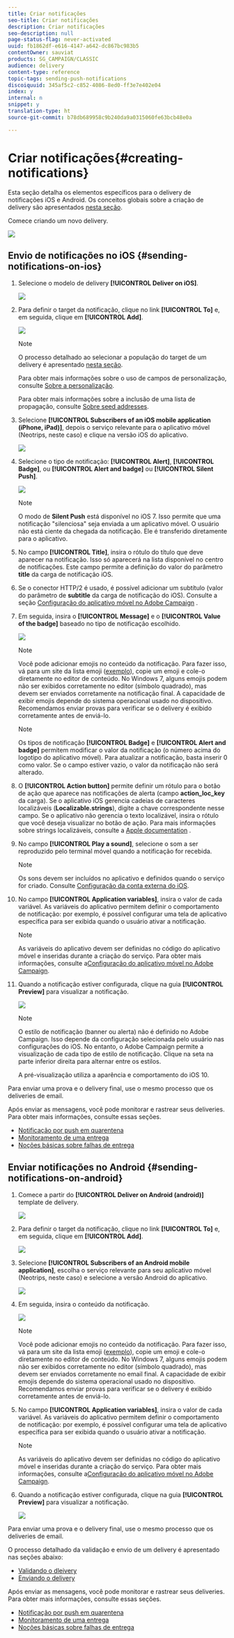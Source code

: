 ```yaml
---
title: Criar notificações
seo-title: Criar notificações
description: Criar notificações
seo-description: null
page-status-flag: never-activated
uuid: fb1862df-e616-4147-a642-dc867bc983b5
contentOwner: sauviat
products: SG_CAMPAIGN/CLASSIC
audience: delivery
content-type: reference
topic-tags: sending-push-notifications
discoiquuid: 345af5c2-c852-4086-8ed0-ff3e7e402e04
index: y
internal: n
snippet: y
translation-type: ht
source-git-commit: b78db689958c9b240da9a0315060fe63bcb48e0a

---
```



# Criar notificações{#creating-notifications}

Esta seção detalha os elementos específicos para o delivery de notificações iOS e Android. Os conceitos globais sobre a criação de delivery são apresentados [nesta seção](../../delivery/using/steps-about-delivery-creation-steps.md).

Comece criando um novo delivery.

![](assets/nmac_delivery_1.png)

## Envio de notificações no iOS {#sending-notifications-on-ios}

1. Selecione o modelo de delivery **[!UICONTROL Deliver on iOS]**.

   ![](assets/nmac_delivery_ios_1.png)

1. Para definir o target da notificação, clique no link **[!UICONTROL To]** e, em seguida, clique em **[!UICONTROL Add]**.

   ![](assets/nmac_delivery_ios_2.png)

   >[!NOTE]
   >
   >O processo detalhado ao selecionar a população do target de um delivery é apresentado [nesta seção](../../delivery/using/steps-defining-the-target-population.md).
   >
   >Para obter mais informações sobre o uso de campos de personalização, consulte [Sobre a personalização](../../delivery/using/about-personalization.md).
   >
   >Para obter mais informações sobre a inclusão de uma lista de propagação, consulte [Sobre seed addresses](../../delivery/using/about-seed-addresses.md).

1. Selecione **[!UICONTROL Subscribers of an iOS mobile application (iPhone, iPad)]**, depois o serviço relevante para o aplicativo móvel (Neotrips, neste caso) e clique na versão iOS do aplicativo.

   ![](assets/nmac_delivery_ios_3.png)

1. Selecione o tipo de notificação: **[!UICONTROL Alert]**, **[!UICONTROL Badge]**, ou **[!UICONTROL Alert and badge]** ou **[!UICONTROL Silent Push]**.

   ![](assets/nmac_delivery_ios_4.png)

   >[!NOTE]
   >
   >O modo de **Silent Push** está disponível no iOS 7. Isso permite que uma notificação &quot;silenciosa&quot; seja enviada a um aplicativo móvel. O usuário não está ciente da chegada da notificação. Ele é transferido diretamente para o aplicativo.

1. No campo **[!UICONTROL Title]**, insira o rótulo do título que deve aparecer na notificação. Isso só aparecerá na lista disponível no centro de notificações. Este campo permite a definição do valor do parâmetro **title** da carga de notificação iOS.
1. Se o conector HTTP/2 é usado, é possível adicionar um subtítulo (valor do parâmetro de **subtitle** da carga de notificação do iOS). Consulte a seção [Configuração do aplicativo móvel no Adobe Campaign](../../delivery/using/configuring-the-mobile-application.md) .
1. Em seguida, insira o **[!UICONTROL Message]** e o **[!UICONTROL Value of the badge]** baseado no tipo de notificação escolhido.

   ![](assets/nmac_delivery_ios_5.png)

   >[!NOTE]
   >
   >Você pode adicionar emojis no conteúdo da notificação. Para fazer isso, vá para um site da lista emoji ([exemplo](https://www.utf8-chartable.de/unicode-utf8-table.pl?start=9728)), copie um emoji e cole-o diretamente no editor de conteúdo. No Windows 7, alguns emojis podem não ser exibidos corretamente no editor (símbolo quadrado), mas devem ser enviados corretamente na notificação final. A capacidade de exibir emojis depende do sistema operacional usado no dispositivo. Recomendamos enviar provas para verificar se o delivery é exibido corretamente antes de enviá-lo.

   >[!NOTE]
   >
   >Os tipos de notificação **[!UICONTROL Badge]** e **[!UICONTROL Alert and badge]** permitem modificar o valor da notificação (o número acima do logotipo do aplicativo móvel). Para atualizar a notificação, basta inserir 0 como valor. Se o campo estiver vazio, o valor da notificação não será alterado.

1. O **[!UICONTROL Action button]** permite definir um rótulo para o botão de ação que aparece nas notificações de alerta (campo **action_loc_key** da carga). Se o aplicativo iOS gerencia cadeias de caracteres localizáveis (**Localizable.strings**), digite a chave correspondente nesse campo. Se o aplicativo não gerencia o texto localizável, insira o rótulo que você deseja visualizar no botão de ação. Para mais informações sobre strings localizáveis, consulte a [Apple documentation](https://developer.apple.com/library/archive/documentation/NetworkingInternet/Conceptual/RemoteNotificationsPG/CreatingtheNotificationPayload.html#//apple_ref/doc/uid/TP40008194-CH10-SW1) .
1. No campo **[!UICONTROL Play a sound]**, selecione o som a ser reproduzido pelo terminal móvel quando a notificação for recebida.

   >[!NOTE]
   >
   >Os sons devem ser incluídos no aplicativo e definidos quando o serviço for criado. Consulte [Configuração da conta externa do iOS](../../delivery/using/configuring-the-mobile-application.md#configuring-external-account-ios).

1. No campo **[!UICONTROL Application variables]**, insira o valor de cada variável. As variáveis do aplicativo permitem definir o comportamento de notificação: por exemplo, é possível configurar uma tela de aplicativo específica para ser exibida quando o usuário ativar a notificação.

   >[!NOTE]
   >
   >As variáveis do aplicativo devem ser definidas no código do aplicativo móvel e inseridas durante a criação do serviço. Para obter mais informações, consulte a[Configuração do aplicativo móvel no Adobe Campaign](../../delivery/using/configuring-the-mobile-application.md).

1. Quando a notificação estiver configurada, clique na guia **[!UICONTROL Preview]** para visualizar a notificação.

   ![](assets/nmac_intro_2.png)

   >[!NOTE]
   >
   >O estilo de notificação (banner ou alerta) não é definido no Adobe Campaign. Isso depende da configuração selecionada pelo usuário nas configurações do iOS. No entanto, o Adobe Campaign permite a visualização de cada tipo de estilo de notificação. Clique na seta na parte inferior direita para alternar entre os estilos.
   >
   >A pré-visualização utiliza a aparência e comportamento do iOS 10.

Para enviar uma prova e o delivery final, use o mesmo processo que os deliveries de email.

Após enviar as mensagens, você pode monitorar e rastrear seus deliveries. Para obter mais informações, consulte essas seções.

* [Notificação por push em quarentena](../../delivery/using/understanding-quarantine-management.md#push-notification-quarantines)
* [Monitoramento de uma entrega](../../delivery/using/monitoring-a-delivery.md)
* [Noções básicas sobre falhas de entrega](../../delivery/using/understanding-delivery-failures.md)

## Enviar notificações no Android {#sending-notifications-on-android}

1. Comece a partir do **[!UICONTROL Deliver on Android (android)]** template de delivery.

   ![](assets/nmac_delivery_android_1.png)

1. Para definir o target da notificação, clique no link **[!UICONTROL To]** e, em seguida, clique em **[!UICONTROL Add]**.

   ![](assets/nmac_delivery_android_2.png)

1. Selecione **[!UICONTROL Subscribers of an Android mobile application]**, escolha o serviço relevante para seu aplicativo móvel (Neotrips, neste caso) e selecione a versão Android do aplicativo.

   ![](assets/nmac_delivery_android_3.png)

1. Em seguida, insira o conteúdo da notificação.

   ![](assets/nmac_delivery_android_4.png)

   >[!NOTE]
   >
   >Você pode adicionar emojis no conteúdo da notificação. Para fazer isso, vá para um site da lista emoji ([exemplo](https://www.utf8-chartable.de/unicode-utf8-table.pl?start=9728)), copie um emoji e cole-o diretamente no editor de conteúdo. No Windows 7, alguns emojis podem não ser exibidos corretamente no editor (símbolo quadrado), mas devem ser enviados corretamente no email final. A capacidade de exibir emojis depende do sistema operacional usado no dispositivo. Recomendamos enviar provas para verificar se o delivery é exibido corretamente antes de enviá-lo.

1. No campo **[!UICONTROL Application variables]**, insira o valor de cada variável. As variáveis do aplicativo permitem definir o comportamento de notificação: por exemplo, é possível configurar uma tela de aplicativo específica para ser exibida quando o usuário ativar a notificação.

   >[!NOTE]
   >
   >As variáveis do aplicativo devem ser definidas no código do aplicativo móvel e inseridas durante a criação do serviço. Para obter mais informações, consulte a[Configuração do aplicativo móvel no Adobe Campaign](../../delivery/using/configuring-the-mobile-application.md).

1. Quando a notificação estiver configurada, clique na guia **[!UICONTROL Preview]** para visualizar a notificação.

   ![](assets/nmac_intro_1.png)

Para enviar uma prova e o delivery final, use o mesmo processo que os deliveries de email.

O processo detalhado da validação e envio de um delivery é apresentado nas seções abaixo:

* [Validando o dleivery](../../delivery/using/steps-validating-the-delivery.md)
* [Enviando o delivery](../../delivery/using/steps-sending-the-delivery.md)

Após enviar as mensagens, você pode monitorar e rastrear seus deliveries. Para obter mais informações, consulte essas seções.

* [Notificação por push em quarentena](../../delivery/using/understanding-quarantine-management.md#push-notification-quarantines)
* [Monitoramento de uma entrega](../../delivery/using/monitoring-a-delivery.md)
* [Noções básicas sobre falhas de entrega](../../delivery/using/understanding-delivery-failures.md)
